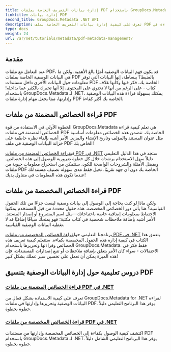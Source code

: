 ```yaml
---
title: إدارة بيانات التعريف الخاصة بملفات PDF باستخدام GroupDocs.Metadata في .NET
linktitle: إدارة بيانات PDF
second_title: GroupDocs.Metadata .NET API
description: تعرف على كيفية إدارة بيانات التعريف الخاصة بملف PDF بكفاءة في .NET باستخدام GroupDocs.Metadata. يغطي هذا الدليل الشامل كل شيء بدءًا من إضافة البيانات التعريفية وتحريرها واستخراجها إلى أفضل الممارسات للتنفيذ السلس في تطبيقات .NET الخاصة بك.
type: docs
weight: 24
url: /ar/net/tutorials/metadata/pdf-metadata-management/
---
```

## مقدمة

عند التعامل مع ملفات PDF، قد يكون فهم البيانات الوصفية أمرًا بالغ الأهمية. ولكن ما هي البيانات الوصفية الخاصة بملفات PDF بالضبط؟ ببساطة، إنها البيانات التي توفر معلومات حول البيانات الأخرى داخل مستندات PDF الخاصة بك. فكر فيها وكأنها غلاف كتاب - على الرغم من أنها لا تحتوي على المحتوى، إلا أنها تخبرك بالكثير عما بداخله! باستخدام GroupDocs.Metadata لـ .NET، يمكنك بسهولة قراءة هذه البيانات الوصفية وإدارتها، مما يجعل مهام إدارة ملفات PDF الخاصة بك أكثر كفاءة.

## قراءة الخصائص المضمنة من ملفات PDF

الخطوة الأولى في الاستفادة من قوة GroupDocs.Metadata هي تعلم كيفية قراءة الخصائص المضمنة في ملفات PDF الخاصة بك. تتضمن هذه الخصائص معلومات أساسية مثل عنوان المستند والمؤلف وتاريخ الإنشاء والمزيد. الأمر أشبه بإلقاء نظرة خاطفة على خزانة البيانات الوصفية في ملف PDF الخاص بك!

 في[قراءة الخصائص المضمنة من ملفات PDF في .NET](./reading-built-in-properties-from-pdf/) ستجد في هذا الدليل التعليمي دليلاً سهل الاستخدام يرشدك خلال كل خطوة ضرورية للوصول إلى هذه الخصائص. وبفضل الأمثلة والشروحات الواضحة للكود، ستتمكن من استخراج معلومات حيوية من ملفات PDF الخاصة بك دون أي جهد تقريبًا. تخيل فقط مدى سهولة تصنيف مستنداتك عندما تكون هذه المعلومات في متناول يديك!

## قراءة الخصائص المخصصة من ملفات PDF

ولكن ماذا لو كنت بحاجة إلى الوصول إلى بيانات وصفية ليست جزءًا من تلك الحقول القياسية؟ هنا يأتي دور الخصائص المخصصة. هذه حقول محددة من قبل المستخدم يمكنها الاحتفاظ بمعلومات إضافية خاصة باحتياجاتك—مثل اسم المشروع أو إصدار المستند. الأمر أشبه بإضافة ملاحظات شخصية في كتاب مكتبة؛ فهو يمنحك سياقًا إضافيًا قد لا تغطيه البيانات الوصفية القياسية.

 برنامجنا التعليمي حول[قراءة الخصائص المخصصة من ملفات PDF في .NET](./reading-custom-properties-from-pdf/) يتعمق هذا الكتاب في كيفية إدارة هذه الحقول المخصصة بكفاءة. ستتعلم كيفية تعريف هذه الخصائص وقراءتها وتحريرها باستخدام GroupDocs.Metadata. فقط فكر في الاحتمالات - سواء كان الأمر يتعلق بإضافة ملاحظات أو تتبع إصدارات المستندات، فإن هذه الميزة يمكن أن تعمل على تحسين سير عملك بشكل كبير!

## دروس تعليمية حول إدارة البيانات الوصفية بتنسيق PDF
### [قراءة الخصائص المضمنة من ملفات PDF في .NET](./reading-built-in-properties-from-pdf/)
تعرف على كيفية الاستفادة بشكل فعال من GroupDocs.Metadata for .NET لقراءة البيانات الوصفية وتحريرها وإدارتها في ملفات PDF. يوفر هذا البرنامج التعليمي دليلاً خطوة بخطوة.
### [قراءة الخصائص المخصصة من ملفات PDF في .NET](./reading-custom-properties-from-pdf/)
اكتشف كيفية الوصول بكفاءة إلى الخصائص المخصصة وإدارتها من مستندات PDF باستخدام GroupDocs.Metadata لـ .NET. يوفر هذا البرنامج التعليمي الشامل دليلاً خطوة بخطوة.